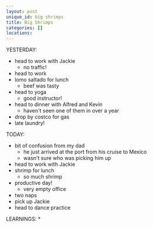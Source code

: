 ```yaml
---
layout: post
unique_id: big shrimps
title: Big Shrimps
categories: []
locations: 
---
```


YESTERDAY:
* head to work with Jackie
  * no traffic!
* head to work
* lomo saltado for lunch
  * beef was tasty
* head to yoga
  * good instructor!
* head to dinner with Alfred and Kevin
  * haven't seen one of them in over a year
* drop by costco for gas
* late laundry!

TODAY:
* bit of confusion from my dad
  * he just arrived at the port from his cruise to Mexico
  * wasn't sure who was picking him up
* head to work with Jackie
* shrimp for lunch
  * so much shrimp
* productive day!
  * very empty office
* two naps
* pick up Jackie
* head to dance practice

LEARNINGS:
* 
